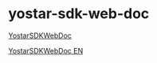 # yostar-sdk-web-doc


[YostarSDKWebDoc](https://yostardev.github.io/yostar-sdk-web-doc/#/ZH/YostarSDKWebDoc) 


[YostarSDKWebDoc EN](https://yostardev.github.io/yostar-sdk-web-doc/#/EN/YostarSDKWebDoc_EN) 

